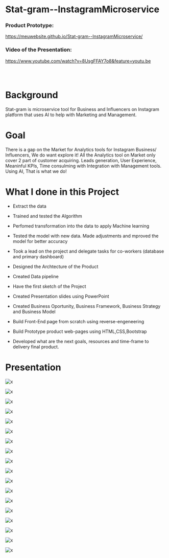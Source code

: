 # Stat-gram--InstagramMicroservice

### Product Prototype:

https://meuwebsite.github.io/Stat-gram--InstagramMicroservice/

### Video of the Presentation: 

https://www.youtube.com/watch?v=8UsgFFAY7o8&feature=youtu.be

<pre>
</pre>
<pre>
</pre>
<pre>
</pre>

# Background

Stat-gram is microservice tool for Business and Influencers on Instagram platform that uses AI to help with Marketing and Management.

# Goal

There is a gap on the Market for Analytics tools for Instagram Business/ Influencers, We do want explore it!
All the Analytics tool on Market only cover 2 part of customer acquiring. Leads generation, User Experience,
Meaninful KPIs, Time consulming with Integration with Management tools. Using AI, That is what we do!


# What I done in this Project

* Extract the data
* Trained and tested the Algorithm
* Perfomed transformation into the data to apply Machine learning
* Tested the model with new data. Made adjustments and mproved the model for better accuracy  

* Took a lead on the project and delegate tasks for co-workers (database and primary dashboard)
* Designed the Archtecture of the Product
* Created Data pipeline
* Have the first sketch of the Project

* Created Presentation slides using PowerPoint
* Created Business Oportunity, Business Framework, Business Strategy and Business Model

* Build Front-End page from scratch using reverse-engeneering
* Build Prototype product web-pages using HTML,CSS,Bootstrap

* Developed what are the next goals, resources and time-frame to delivery final product.


# Presentation

![x](assets/gif/instagramProject/Slide1.GIF)



![x](assets/gif/instagramProject/Slide2.GIF)



![x](assets/gif/instagramProject/Slide3.GIF)



![x](assets/gif/instagramProject/Slide4.GIF)



![x](assets/gif/instagramProject/Slide5.GIF)



![x](assets/gif/instagramProject/Slide6.GIF)




![x](assets/gif/instagramProject/Slide7.GIF)



![x](assets/gif/instagramProject/Slide8.GIF)



![x](assets/gif/instagramProject/Slide9.GIF)



![x](assets/gif/instagramProject/Slide10.GIF)



![x](assets/gif/instagramProject/Slide11.GIF)



![x](assets/gif/instagramProject/Slide12.GIF)


![x](assets/gif/instagramProject/Slide13.GIF)



![x](assets/gif/instagramProject/Slide14.GIF)



![x](assets/gif/instagramProject/Slide15.GIF)



![x](assets/gif/instagramProject/Slide16.GIF)



![x](assets/gif/instagramProject/Slide17.GIF)



![x](assets/gif/instagramProject/Slide18.GIF)

